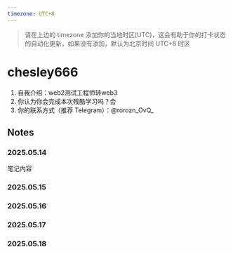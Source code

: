 ```yaml
---
timezone: UTC+8
---
```


> 请在上边的 timezone 添加你的当地时区(UTC)，这会有助于你的打卡状态的自动化更新，如果没有添加，默认为北京时间 UTC+8 时区

# chesley666

1. 自我介绍：web2测试工程师转web3
2. 你认为你会完成本次残酷学习吗？会
3. 你的联系方式（推荐 Telegram）：@rorozn_OvQ_

## Notes

<!-- Content_START -->

### 2025.05.14

笔记内容

### 2025.05.15

### 2025.05.16

### 2025.05.17

### 2025.05.18

<!-- Content_END -->
